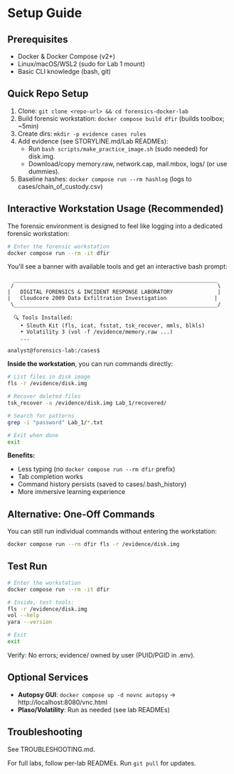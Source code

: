# Setup Guide

## Prerequisites
- Docker & Docker Compose (v2+)
- Linux/macOS/WSL2 (sudo for Lab 1 mount)
- Basic CLI knowledge (bash, git)

## Quick Repo Setup
1. Clone: `git clone <repo-url> && cd forensics-docker-lab`
2. Build forensic workstation: `docker compose build dfir` (builds toolbox; ~5min)
3. Create dirs: `mkdir -p evidence cases rules`
4. Add evidence (see STORYLINE.md/Lab READMEs):
   - Run `bash scripts/make_practice_image.sh` (sudo needed) for disk.img.
   - Download/copy memory.raw, network.cap, mail.mbox, logs/ (or use dummies).
5. Baseline hashes: `docker compose run --rm hashlog` (logs to cases/chain_of_custody.csv)

## Interactive Workstation Usage (Recommended)

The forensic environment is designed to feel like logging into a dedicated forensic workstation:

```bash
# Enter the forensic workstation
docker compose run --rm -it dfir
```

You'll see a banner with available tools and get an interactive bash prompt:
```
  ________________________________________________________________
 /                                                                \
|   DIGITAL FORENSICS & INCIDENT RESPONSE LABORATORY              |
|   Cloudcore 2009 Data Exfiltration Investigation               |
 \________________________________________________________________/

  🔍 Tools Installed:
    • Sleuth Kit (fls, icat, fsstat, tsk_recover, mmls, blkls)
    • Volatility 3 (vol -f /evidence/memory.raw ...)
    ...

analyst@forensics-lab:/cases$
```

**Inside the workstation**, you can run commands directly:
```bash
# List files in disk image
fls -r /evidence/disk.img

# Recover deleted files
tsk_recover -a /evidence/disk.img Lab_1/recovered/

# Search for patterns
grep -i "password" Lab_1/*.txt

# Exit when done
exit
```

**Benefits:**
- Less typing (no `docker compose run --rm dfir` prefix)
- Tab completion works
- Command history persists (saved to cases/.bash_history)
- More immersive learning experience

## Alternative: One-Off Commands

You can still run individual commands without entering the workstation:
```bash
docker compose run --rm dfir fls -r /evidence/disk.img
```

## Test Run
```bash
# Enter the workstation
docker compose run --rm -it dfir

# Inside, test tools:
fls -r /evidence/disk.img
vol --help
yara --version

# Exit
exit
```

Verify: No errors; evidence/ owned by user (PUID/PGID in .env).

## Optional Services
- **Autopsy GUI**: `docker compose up -d novnc autopsy` → http://localhost:8080/vnc.html
- **Plaso/Volatility**: Run as needed (see lab READMEs)

## Troubleshooting
See TROUBLESHOOTING.md.

For full labs, follow per-lab READMEs. Run `git pull` for updates.
